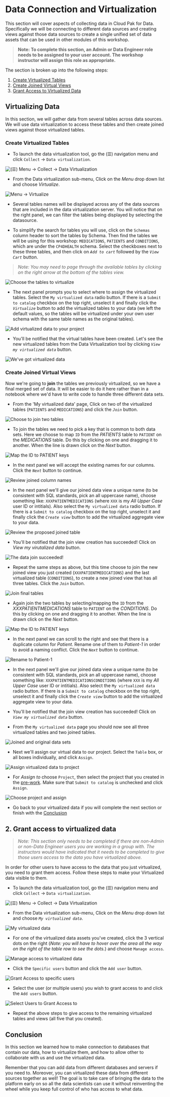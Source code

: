 # Data Connection and Virtualization

This section will cover aspects of collecting data in Cloud Pak for Data. Specifically we will be connecting to different data sources and creating views against those data sources to create a single unified set of data assets that can be used in other modules of this workshop.

> **Note: To complete this section, an Admin or Data Engineer role needs to be assigned to your user account. The workshop instructor will assign this role as appropriate.**

The section is broken up into the following steps:

1. [Create Virtualized Tables](#create-virtualized-tables)
1. [Create Joined Virtual Views](#create-joined-virtual-views)
1. [Grant Access to Virtualized Data](#grant-access-to-virtualized-data)

## Virtualizing Data

In this section, we will gather data from several tables across data sources. We will use data virtualization to access these tables and then create joined views against those virtualized tables.

### Create Virtualized Tables

* To launch the data virtualization tool, go the (☰) navigation menu and click `Collect` -> `Data virtualization`.

![(☰) Menu -> Collect -> Data Virtualization](../.gitbook/assets/images/dv/dv-menu.png)

* From the Data virtualization sub-menu, Click on the *Menu* drop down list and choose *Virtualize*.

![Menu -> Virtualize](../.gitbook/assets/images/dv/dv-virtualize-menu.png)

* Several tables names will be displayed across any of the data sources that are included in the data virtualization server. You will notice that on the right panel, we can filter the tables being displayed by selecting the datasource.

* To simplify the search for tables you will use, click on the `Schemas` column header to sort the tables by Schema. Then find the tables we will be using for this workshop: `MEDICATIONS`, `PATIENTS` and `CONDITIONS`, which are under the `CP4DHEALTH` schema. Select the checkboxes next to these three tables, and then click on *`Add to cart`* followed by the *`View Cart`* button.

> *Note: You may need to page through the available tables by clicking on the right arrow at the bottom of the tables view.*

![Choose the tables to virtualize](../.gitbook/assets/images/dv/dv-virtualize-tables.png)

* The next panel prompts you to select where to assign the virtualized tables. Select the `My virtualized data` radio button. If there is a `Submit to catalog` checkbox on the top right, unselect it and finally click the *`Virtualize`* button to add the virtualized tables to your data (we left the default values, so the tables will be virtualized under your own user schema with the same table names as the original tables).

![Add virtualized data to your project](../.gitbook/assets/images/dv/dv-virtualize-assign.png)

* You'll be notified that the virtual tables have been created. Let's see the new virtualized tables from the Data Virtualization tool by clicking *`View my virtualized data`* button.

![We've got virtualized data](../.gitbook/assets/images/dv/dv-virtualize-complete.png)

### Create Joined Virtual Views

Now we're going to **join** the tables we previously virtualized, so we have a final merged set of data. It will be easier to do it here rather than in a notebook where we'd have to write code to handle three different data sets.

* From the 'My virtualized data' page, Click on two of the virtualized tables (`PATIENTS` and `MEDICATIONS`) and click the *`Join`* button.

![Choose to join two tables](../.gitbook/assets/images/dv/dv-join-select-tables.png)

* To join the tables we need to pick a key that is common to both data sets. Here we choose to map `ID` from the *PATIENTS* table to `PATIENT` on the *MEDICATIONS* table. Do this by clicking on one and dragging it to another. When the line is drawn click on the *Next* button.

![Map the ID to PATIENT keys](../.gitbook/assets/images/dv/dv-join-select-columns.png)

* In the next panel we will accept the existing names for our columns. Click the *`Next`* button to continue.

![Review joined column names](../.gitbook/assets/images/dv/dv-join-col-names-review.png)

* In the next panel we'll give our joined data view a unique name (to be consistent with SQL standards, pick an all uppercase name), choose something like: `XXXPATIENTMEDICATIONS` (where `XXX` is my *All Upper Case* user ID or intitials). Also select the `My virtualized data` radio button. If there is a `Submit to catalog` checkbox on the top right, unselect it and finally click the *`Create view`* button to add the virtualized aggregate view to your data.

![Review the proposed joined table](../.gitbook/assets/images/dv/dv-join-assign-review.png)

* You'll be notified that the join view creation has succeeded! Click on *View my virutalized data* button.

![The data join succeeded!](../.gitbook/assets/images/dv/dv-join-created-1.png)

* Repeat the same steps as above, but this time choose to join the new joined view you just created (`XXXPATIENTMEDICATIONS`) and the last virtualized table (`CONDITIONS`), to create a new joined view that has all three tables. Click the *`Join`* button.

![Join final tables](../.gitbook/assets/images/dv/dv-join-select-tables-2.png)

* Again join the two tables by selecting/mapping the `ID` from the *XXXPATIENTMEDICATIONS* table to `PATIENT` on the *CONDITIONS*. Do this by clicking on one and dragging it to another. When the line is drawn click on the *Next* button.

![Map the ID to PATIENT keys](../.gitbook/assets/images/dv/dv-join-select-columns-2.png)

* In the next panel we can scroll to the right and see that there is a duplicate column for *Patient*. Rename one of them to *Patient-1* in order to avoid a naming conflict. Click the *`Next`* button to continue.

![Rename to Patient-1](../.gitbook/assets/images/dv/dv-rename-patient-1.png)

* In the next panel we'll give our joined data view a unique name (to be consistent with SQL standards, pick an all uppercase name), choose something like: `XXXPATIENTMEDICATIONSCONDITIONS` (where `XXX` is my *All Upper Case* user ID or intitials). Also select the `My virtualized data` radio button. If there is a `Submit to catalog` checkbox on the top right, unselect it and finally click the *`Create view`* button to add the virtualized aggregate view to your data.

* You'll be notified that the join view creation has succeeded! Click on *`View my virtualized data`* button.

* From the `My virtualized data` page you should now see all three virtualized tables and two joined tables. 

![Joined and original data sets ](../.gitbook/assets/images/dv/dv-virtualized-data-all.png)

* Next we'll assign our virtual data to our project. Select the `Table` box, or all boxes individually, and click `Assign`.

![Assign virtualized data to project](../.gitbook/assets/images/dv/dv-assign-to-project.png)

* For *Assign to* choose `Project`, then select the project that you created in the [pre-work](../pre-work/README.md). Make sure that `Submit to catalog` is unchecked and click `Assign`.

![Choose project and assign](../.gitbook/assets/images/dv/dv-choose-project-and-assign.png)

* Go back to your virtualized data if you will complete the next section or finish with the [Conclusion](#conclusion)

## 2. Grant access to virtualized data

>*Note: This section only needs to be completed if there are non-Admin or non-Data Engineer users you are working in a group with. The instructors would have indicated that it needs to be completed to give those users access to the data you have virtualized above.*

In order for other users to have access to the data that you just virtualized, you need to grant them access. Follow these steps to make your Virtualized data visible to them.

* To launch the data virtualization tool, go the (☰) navigation menu and click `Collect` -> `Data virtualization`.

![(☰) Menu -> Collect -> Data Virtualization](../.gitbook/assets/images/dv/dv-menu.png)

* From the Data virtualization sub-menu, Click on the *Menu* drop down list and choose *`My virtualized data`*.

![My virtualized data](../.gitbook/assets/images/dv/dv-menu-myvirtualizeddata.png)

* For one of the virtualized data assets you've created, click the 3 vertical dots on the right (*Note: you will have to hover over the area all the way on the right of the table row to see the dots.*) and choose `Manage access`.

![Manage access to virtualized data](../.gitbook/assets/images/dv/dv-manage-access-menu.png)

* Click the `Specific users` button and click the `Add user` button.

![Grant Access to specific users](../.gitbook/assets/images/dv/dv-manage-access-add-user.png)

* Select the user (or multiple users) you wish to grant access to and click the `Add users` button.

![Select Users to Grant Access to](../.gitbook/assets/images/dv/dv-manage-access-select-users.png)

* Repeat the above steps to give access to the remaining virtualized tables and views (all five that you created).

## Conclusion

In this section we learned how to make connection to databases that contain our data, how to virtualize them, and how to allow other to collaborate with us and use the virtualized data.

Remember that you can add data from different databases and servers if you need to. Moreover, you can virtualized these data from different sources together as well! The goal is to take care of bringing the data to the platform early on so all the data scientists can use it without reinventing the wheel while you keep full control of who has access to what data.
